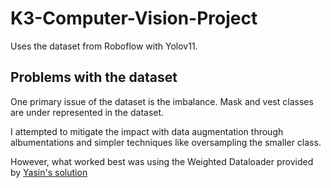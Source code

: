 # K3-Computer-Vision-Project

Uses the dataset from Roboflow with Yolov11.

## Problems with the dataset

One primary issue of the dataset is the imbalance. Mask and vest classes are under represented in the dataset. 

I attempted to mitigate the impact with data augmentation through albumentations and simpler techniques like oversampling the smaller class.

However, what worked best was using the Weighted Dataloader provided by [Yasin's solution](https://y-t-g.github.io/tutorials/yolo-class-balancing/)